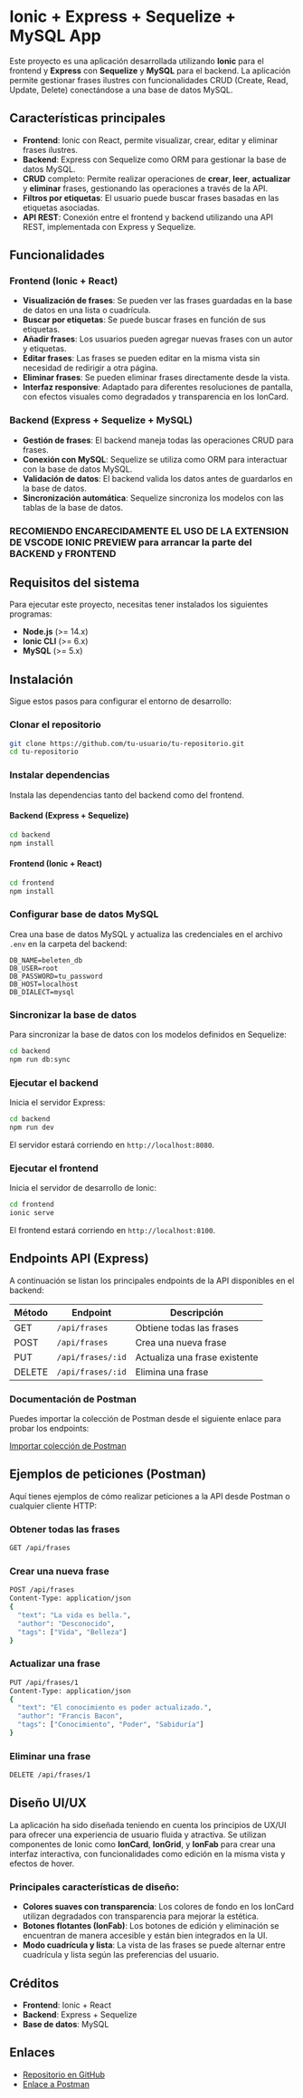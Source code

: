 
# Ionic + Express + Sequelize + MySQL App

Este proyecto es una aplicación desarrollada utilizando **Ionic** para el frontend y **Express** con **Sequelize** y **MySQL** para el backend. La aplicación permite gestionar frases ilustres con funcionalidades CRUD (Create, Read, Update, Delete) conectándose a una base de datos MySQL.

## Características principales

- **Frontend**: Ionic con React, permite visualizar, crear, editar y eliminar frases ilustres.
- **Backend**: Express con Sequelize como ORM para gestionar la base de datos MySQL.
- **CRUD** completo: Permite realizar operaciones de **crear**, **leer**, **actualizar** y **eliminar** frases, gestionando las operaciones a través de la API.
- **Filtros por etiquetas**: El usuario puede buscar frases basadas en las etiquetas asociadas.
- **API REST**: Conexión entre el frontend y backend utilizando una API REST, implementada con Express y Sequelize.

## Funcionalidades

### Frontend (Ionic + React)

- **Visualización de frases**: Se pueden ver las frases guardadas en la base de datos en una lista o cuadrícula.
- **Buscar por etiquetas**: Se puede buscar frases en función de sus etiquetas.
- **Añadir frases**: Los usuarios pueden agregar nuevas frases con un autor y etiquetas.
- **Editar frases**: Las frases se pueden editar en la misma vista sin necesidad de redirigir a otra página.
- **Eliminar frases**: Se pueden eliminar frases directamente desde la vista.
- **Interfaz responsive**: Adaptado para diferentes resoluciones de pantalla, con efectos visuales como degradados y transparencia en los IonCard.

### Backend (Express + Sequelize + MySQL)

- **Gestión de frases**: El backend maneja todas las operaciones CRUD para frases.
- **Conexión con MySQL**: Sequelize se utiliza como ORM para interactuar con la base de datos MySQL.
- **Validación de datos**: El backend valida los datos antes de guardarlos en la base de datos.
- **Sincronización automática**: Sequelize sincroniza los modelos con las tablas de la base de datos.

### RECOMIENDO ENCARECIDAMENTE EL USO DE LA EXTENSION DE VSCODE IONIC PREVIEW para arrancar la parte del BACKEND y FRONTEND

## Requisitos del sistema

Para ejecutar este proyecto, necesitas tener instalados los siguientes programas:

- **Node.js** (>= 14.x)
- **Ionic CLI** (>= 6.x)
- **MySQL** (>= 5.x)

## Instalación

Sigue estos pasos para configurar el entorno de desarrollo:

### Clonar el repositorio

```bash
git clone https://github.com/tu-usuario/tu-repositorio.git
cd tu-repositorio
```

### Instalar dependencias

Instala las dependencias tanto del backend como del frontend.

#### Backend (Express + Sequelize)

```bash
cd backend
npm install
```

#### Frontend (Ionic + React)

```bash
cd frontend
npm install
```

### Configurar base de datos MySQL

Crea una base de datos MySQL y actualiza las credenciales en el archivo `.env` en la carpeta del backend:

```
DB_NAME=beleten_db
DB_USER=root
DB_PASSWORD=tu_password
DB_HOST=localhost
DB_DIALECT=mysql
```

### Sincronizar la base de datos

Para sincronizar la base de datos con los modelos definidos en Sequelize:

```bash
cd backend
npm run db:sync
```

### Ejecutar el backend

Inicia el servidor Express:

```bash
cd backend
npm run dev
```

El servidor estará corriendo en `http://localhost:8080`.

### Ejecutar el frontend

Inicia el servidor de desarrollo de Ionic:

```bash
cd frontend
ionic serve
```

El frontend estará corriendo en `http://localhost:8100`.

## Endpoints API (Express)

A continuación se listan los principales endpoints de la API disponibles en el backend:

| Método | Endpoint            | Descripción                        |
|--------|---------------------|------------------------------------|
| GET    | `/api/frases`        | Obtiene todas las frases           |
| POST   | `/api/frases`        | Crea una nueva frase               |
| PUT    | `/api/frases/:id`    | Actualiza una frase existente      |
| DELETE | `/api/frases/:id`    | Elimina una frase                  |

### Documentación de Postman

Puedes importar la colección de Postman desde el siguiente enlace para probar los endpoints:

[Importar colección de Postman](https://www.getpostman.com/collections/tu-enlace-a-la-coleccion)

## Ejemplos de peticiones (Postman)

Aquí tienes ejemplos de cómo realizar peticiones a la API desde Postman o cualquier cliente HTTP:

### Obtener todas las frases

```bash
GET /api/frases
```

### Crear una nueva frase

```bash
POST /api/frases
Content-Type: application/json
{
  "text": "La vida es bella.",
  "author": "Desconocido",
  "tags": ["Vida", "Belleza"]
}
```

### Actualizar una frase

```bash
PUT /api/frases/1
Content-Type: application/json
{
  "text": "El conocimiento es poder actualizado.",
  "author": "Francis Bacon",
  "tags": ["Conocimiento", "Poder", "Sabiduría"]
}
```

### Eliminar una frase

```bash
DELETE /api/frases/1
```

## Diseño UI/UX

La aplicación ha sido diseñada teniendo en cuenta los principios de UX/UI para ofrecer una experiencia de usuario fluida y atractiva. Se utilizan componentes de Ionic como **IonCard**, **IonGrid**, y **IonFab** para crear una interfaz interactiva, con funcionalidades como edición en la misma vista y efectos de hover.

### Principales características de diseño:

- **Colores suaves con transparencia**: Los colores de fondo en los IonCard utilizan degradados con transparencia para mejorar la estética.
- **Botones flotantes (IonFab)**: Los botones de edición y eliminación se encuentran de manera accesible y están bien integrados en la UI.
- **Modo cuadrícula y lista**: La vista de las frases se puede alternar entre cuadrícula y lista según las preferencias del usuario.

## Créditos

- **Frontend**: Ionic + React
- **Backend**: Express + Sequelize
- **Base de datos**: MySQL

## Enlaces

- [Repositorio en GitHub](https://github.com/tu-usuario/tu-repositorio](https://github.com/IdafeCabrera/Beleten.git))
- [Enlace a Postman](https://www.postman.com/idafe/frases-api-beleten/collection/20683089-0624c61b-d08a-4ca7-b7da-1d9f5b6fe61a/?action=share&creator=20683089)
